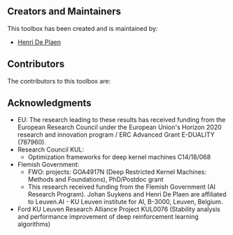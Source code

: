 ## Creators and Maintainers 

This toolbox has been created and is maintained by:

* [Henri De Plaen](http://hdeplaen.github.io/)

## Contributors

The contributors to this toolbox are:


## Acknowledgments

* EU: The research leading to these results has received funding from the European Research Council under the European Union's Horizon 2020 research and innovation program / ERC Advanced Grant E-DUALITY (787960).
* Research Council KUL:
    - Optimization frameworks for deep kernel machines C14/18/068
* Flemish Government:
    - FWO: projects: GOA4917N (Deep Restricted Kernel Machines: Methods and Foundations), PhD/Postdoc grant
    - This research received funding from the Flemish Government (AI Research Program). Johan Suykens and Henri De Plaen are affiliated to Leuven.AI - KU Leuven institute for AI, B-3000, Leuven, Belgium.
* Ford KU Leuven Research Alliance Project KUL0076 (Stability analysis and performance improvement of deep reinforcement learning algorithms)

